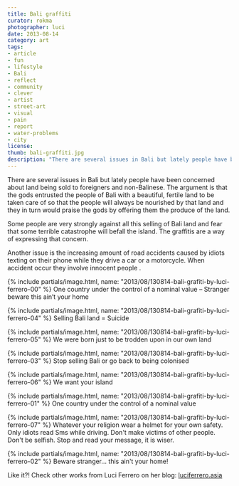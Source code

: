 ```yaml
---
title: Bali graffiti
curator: rokma
photographer: luci
date: 2013-08-14
category: art
tags:
- article
- fun
- lifestyle
- Bali
- reflect
- community
- clever
- artist
- street-art
- visual
- pain
- report
- water-problems
- city
license:
thumb: bali-graffiti.jpg
description: "There are several issues in Bali but lately people have been concerned about land being sold to foreigners and non-Balinese. The argument is that the gods entrusted the people of Bali with a beautiful, fertile land to be taken care of so that the people will always be nourished by that land and they in turn would praise the gods by offering them the produce of the land."
---
```

There are several issues in Bali but lately people have been concerned about land being sold to foreigners and non-Balinese. The argument is that the gods entrusted the people of Bali with a beautiful, fertile land to be taken care of so that the people will always be nourished by that land and they in turn would praise the gods by offering them the produce of the land.

Some people are very strongly against all this selling of Bali land and fear that some terrible catastrophe will befall the island. The graffitis are a way of expressing that concern.

Another issue is the increasing amount of road accidents caused by idiots texting on their phone while they drive a car or a motorcycle. When accident occur they involve innocent people .


{% include partials/image.html, name: "2013/08/130814-bali-grafiti-by-luci-ferrero-00" %}
One country under the control of a nominal value – Stranger beware this ain’t your home

{% include partials/image.html, name: "2013/08/130814-bali-grafiti-by-luci-ferrero-04" %}
Selling Bali land = Suicide

{% include partials/image.html, name: "2013/08/130814-bali-grafiti-by-luci-ferrero-05" %}
We were born just to be trodden upon in our own land

{% include partials/image.html, name: "2013/08/130814-bali-grafiti-by-luci-ferrero-03" %}
Stop selling Bali or go back to being colonised

{% include partials/image.html, name: "2013/08/130814-bali-grafiti-by-luci-ferrero-06" %}
We want your island

{% include partials/image.html, name: "2013/08/130814-bali-grafiti-by-luci-ferrero-01" %}
One country under the control of a nominal value

{% include partials/image.html, name: "2013/08/130814-bali-grafiti-by-luci-ferrero-07" %}
Whatever your religion wear a helmet for your own safety.
Only idiots read Sms while driving.
Don't make victims of other people.
Don't be selfish.
Stop and read your message, it is wiser.

{% include partials/image.html, name: "2013/08/130814-bali-grafiti-by-luci-ferrero-02" %}
Beware stranger... this ain't your home!

Like it?!
Check other works from Luci Ferrero on her blog: <a href="http://luciferrero.asia" title="check Luci's works on her blog!"  >luciferrero.asia</a>
